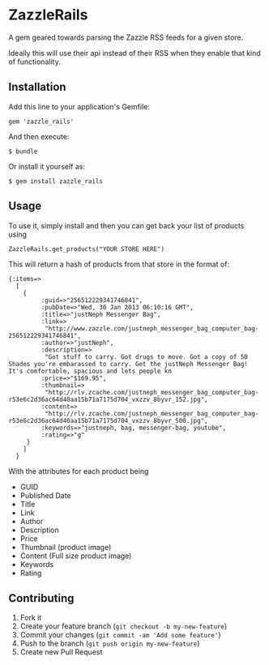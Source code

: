 # ZazzleRails

A gem geared towards parsing the Zazzle RSS feeds for a given store. 

Ideally this will use their api instead of their RSS when they enable that kind of functionality.

## Installation

Add this line to your application's Gemfile:

    gem 'zazzle_rails'

And then execute:

    $ bundle

Or install it yourself as:

    $ gem install zazzle_rails

## Usage

To use it, simply install and then you can get back your list of products using

    ZazzleRails.get_products("YOUR STORE HERE")

This will return a hash of products from that store in the format of:

    {:items=>
      [
        {
             :guid=>"256512229341746841",
             :pubDate=>"Wed, 30 Jan 2013 06:10:16 GMT",
             :title=>"justNeph Messenger Bag",
             :link=>
              "http://www.zazzle.com/justneph_messenger_bag_computer_bag-256512229341746841",
             :author=>"justNeph",
             :description=>
              "Got stuff to carry. Got drugs to move. Got a copy of 50 Shades you're embarassed to carry. Get the justNeph Messenger Bag! It's comfortable, spacious and lets people kn
             :price=>"$169.95",
             :thumbnail=>
              "http://rlv.zcache.com/justneph_messenger_bag_computer_bag-r53e6c2d36ac64d40aa15b71a7175d704_vxzzv_8byvr_152.jpg",
             :content=>
              "http://rlv.zcache.com/justneph_messenger_bag_computer_bag-r53e6c2d36ac64d40aa15b71a7175d704_vxzzv_8byvr_500.jpg",
             :keywords=>"justneph, bag, messenger-bag, youtube",
             :rating=>"g"
         }
        ]
      }

With the attributes for each product being

- GUID
- Published Date
- Title
- Link
- Author
- Description
- Price
- Thumbnail (product image)
- Content (Full size product image)
- Keywords
- Rating


## Contributing

1. Fork it
2. Create your feature branch (`git checkout -b my-new-feature`)
3. Commit your changes (`git commit -am 'Add some feature'`)
4. Push to the branch (`git push origin my-new-feature`)
5. Create new Pull Request
